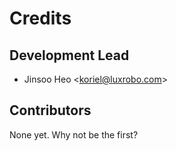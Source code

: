 Credits
=======

Development Lead
----------------

-   Jinsoo Heo \<<koriel@luxrobo.com>\>

Contributors
------------

None yet. Why not be the first?
